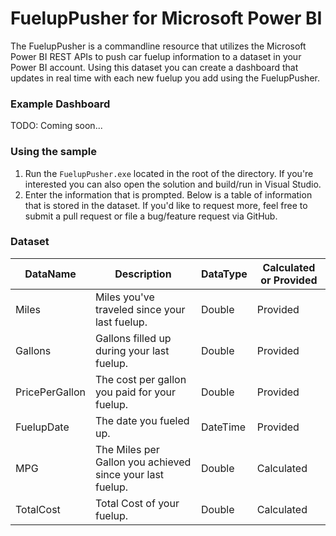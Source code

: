 FuelupPusher for Microsoft Power BI
=

The FuelupPusher is a commandline resource that utilizes the Microsoft Power BI REST APIs to push car fuelup information to a dataset in your Power BI account. Using this dataset you can create a dashboard that updates in real time with each new fuelup you add using the FuelupPusher.

### Example Dashboard ###
TODO: Coming soon...
    	
### Using the sample ###

1. Run the `FuelupPusher.exe` located in the root of the directory. If you're interested you can also open the solution and build/run in Visual Studio.
2. Enter the information that is prompted. Below is a table of information that is stored in the dataset. If you'd like to request more, feel free to submit a pull request or file a bug/feature request via GitHub.

### Dataset ###
| DataName        | Description   |  DataType | Calculated or Provided |
| -------------   | ------------- |---------- | ---------------------- |
| Miles           | Miles you've traveled since your last fuelup.  | Double | Provided |
| Gallons         | Gallons filled up during your last fuelup.  | Double | Provided |
| PricePerGallon  | The cost per gallon you paid for your fuelup.  | Double | Provided |
| FuelupDate      | The date you fueled up.  | DateTime | Provided |
| MPG             | The Miles per Gallon you achieved since your last fuelup. | Double | Calculated |
| TotalCost       | Total Cost of your fuelup. | Double | Calculated |
